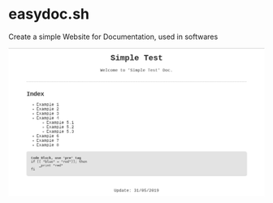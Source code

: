 # easydoc.sh
Create a simple Website for Documentation, used in softwares

![Example](https://raw.githubusercontent.com/slackjeff/easydoc.sh/master/img.png)
